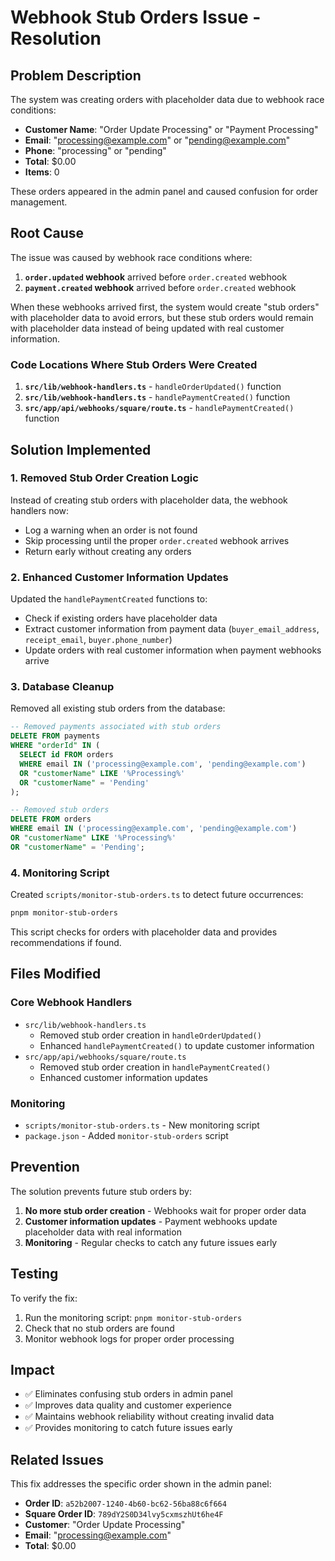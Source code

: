 # Webhook Stub Orders Issue - Resolution

## Problem Description

The system was creating orders with placeholder data due to webhook race conditions:

- **Customer Name**: "Order Update Processing" or "Payment Processing"
- **Email**: "processing@example.com" or "pending@example.com"
- **Phone**: "processing" or "pending"
- **Total**: $0.00
- **Items**: 0

These orders appeared in the admin panel and caused confusion for order management.

## Root Cause

The issue was caused by webhook race conditions where:

1. **`order.updated` webhook** arrived before `order.created` webhook
2. **`payment.created` webhook** arrived before `order.created` webhook

When these webhooks arrived first, the system would create "stub orders" with placeholder data to avoid errors, but these stub orders would remain with placeholder data instead of being updated with real customer information.

### Code Locations Where Stub Orders Were Created

1. **`src/lib/webhook-handlers.ts`** - `handleOrderUpdated()` function
2. **`src/lib/webhook-handlers.ts`** - `handlePaymentCreated()` function
3. **`src/app/api/webhooks/square/route.ts`** - `handlePaymentCreated()` function

## Solution Implemented

### 1. Removed Stub Order Creation Logic

Instead of creating stub orders with placeholder data, the webhook handlers now:

- Log a warning when an order is not found
- Skip processing until the proper `order.created` webhook arrives
- Return early without creating any orders

### 2. Enhanced Customer Information Updates

Updated the `handlePaymentCreated` functions to:

- Check if existing orders have placeholder data
- Extract customer information from payment data (`buyer_email_address`, `receipt_email`, `buyer.phone_number`)
- Update orders with real customer information when payment webhooks arrive

### 3. Database Cleanup

Removed all existing stub orders from the database:

```sql
-- Removed payments associated with stub orders
DELETE FROM payments
WHERE "orderId" IN (
  SELECT id FROM orders
  WHERE email IN ('processing@example.com', 'pending@example.com')
  OR "customerName" LIKE '%Processing%'
  OR "customerName" = 'Pending'
);

-- Removed stub orders
DELETE FROM orders
WHERE email IN ('processing@example.com', 'pending@example.com')
OR "customerName" LIKE '%Processing%'
OR "customerName" = 'Pending';
```

### 4. Monitoring Script

Created `scripts/monitor-stub-orders.ts` to detect future occurrences:

```bash
pnpm monitor-stub-orders
```

This script checks for orders with placeholder data and provides recommendations if found.

## Files Modified

### Core Webhook Handlers

- `src/lib/webhook-handlers.ts`
  - Removed stub order creation in `handleOrderUpdated()`
  - Enhanced `handlePaymentCreated()` to update customer information
- `src/app/api/webhooks/square/route.ts`
  - Removed stub order creation in `handlePaymentCreated()`
  - Enhanced customer information updates

### Monitoring

- `scripts/monitor-stub-orders.ts` - New monitoring script
- `package.json` - Added `monitor-stub-orders` script

## Prevention

The solution prevents future stub orders by:

1. **No more stub order creation** - Webhooks wait for proper order data
2. **Customer information updates** - Payment webhooks update placeholder data with real information
3. **Monitoring** - Regular checks to catch any future issues early

## Testing

To verify the fix:

1. Run the monitoring script: `pnpm monitor-stub-orders`
2. Check that no stub orders are found
3. Monitor webhook logs for proper order processing

## Impact

- ✅ Eliminates confusing stub orders in admin panel
- ✅ Improves data quality and customer experience
- ✅ Maintains webhook reliability without creating invalid data
- ✅ Provides monitoring to catch future issues early

## Related Issues

This fix addresses the specific order shown in the admin panel:

- **Order ID**: `a52b2007-1240-4b60-bc62-56ba88c6f664`
- **Square Order ID**: `789dY2S0D34lvy5cxmszhUt6he4F`
- **Customer**: "Order Update Processing"
- **Email**: "processing@example.com"
- **Total**: $0.00
